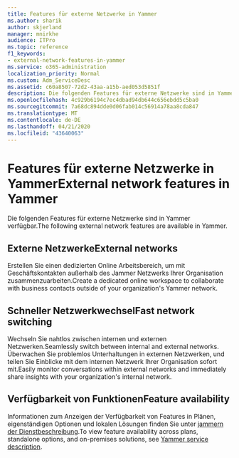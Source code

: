 ```yaml
---
title: Features für externe Netzwerke in Yammer
ms.author: sharik
author: skjerland
manager: mnirkhe
audience: ITPro
ms.topic: reference
f1_keywords:
- external-network-features-in-yammer
ms.service: o365-administration
localization_priority: Normal
ms.custom: Adm_ServiceDesc
ms.assetid: c60a8507-72d2-43aa-a15b-aed053d5851f
description: Die folgenden Features für externe Netzwerke sind in Yammer verfügbar.
ms.openlocfilehash: 4c929b6194c7ec4dbad94db644c656ebdd5c5ba0
ms.sourcegitcommit: 7a68dc894dde0d06fab014c56914a78aa8cda847
ms.translationtype: MT
ms.contentlocale: de-DE
ms.lasthandoff: 04/21/2020
ms.locfileid: "43640063"
---
```

# <a name="external-network-features-in-yammer"></a><span data-ttu-id="8a64f-103">Features für externe Netzwerke in Yammer</span><span class="sxs-lookup"><span data-stu-id="8a64f-103">External network features in Yammer</span></span>

<span data-ttu-id="8a64f-104">Die folgenden Features für externe Netzwerke sind in Yammer verfügbar.</span><span class="sxs-lookup"><span data-stu-id="8a64f-104">The following external network features are available in Yammer.</span></span>
  
## <a name="external-networks"></a><span data-ttu-id="8a64f-105">Externe Netzwerke</span><span class="sxs-lookup"><span data-stu-id="8a64f-105">External networks</span></span>

<span data-ttu-id="8a64f-106">Erstellen Sie einen dedizierten Online Arbeitsbereich, um mit Geschäftskontakten außerhalb des Jammer Netzwerks Ihrer Organisation zusammenzuarbeiten.</span><span class="sxs-lookup"><span data-stu-id="8a64f-106">Create a dedicated online workspace to collaborate with business contacts outside of your organization's Yammer network.</span></span>
  
## <a name="fast-network-switching"></a><span data-ttu-id="8a64f-107">Schneller Netzwerkwechsel</span><span class="sxs-lookup"><span data-stu-id="8a64f-107">Fast network switching</span></span>

<span data-ttu-id="8a64f-108">Wechseln Sie nahtlos zwischen internen und externen Netzwerken.</span><span class="sxs-lookup"><span data-stu-id="8a64f-108">Seamlessly switch between internal and external networks.</span></span> <span data-ttu-id="8a64f-109">Überwachen Sie problemlos Unterhaltungen in externen Netzwerken, und teilen Sie Einblicke mit dem internen Netzwerk Ihrer Organisation sofort mit.</span><span class="sxs-lookup"><span data-stu-id="8a64f-109">Easily monitor conversations within external networks and immediately share insights with your organization's internal network.</span></span>
  
## <a name="feature-availability"></a><span data-ttu-id="8a64f-110">Verfügbarkeit von Funktionen</span><span class="sxs-lookup"><span data-stu-id="8a64f-110">Feature availability</span></span>

<span data-ttu-id="8a64f-111">Informationen zum Anzeigen der Verfügbarkeit von Features in Plänen, eigenständigen Optionen und lokalen Lösungen finden Sie unter [jammern der Dienstbeschreibung](yammer-service-description.md).</span><span class="sxs-lookup"><span data-stu-id="8a64f-111">To view feature availability across plans, standalone options, and on-premises solutions, see [Yammer service description](yammer-service-description.md).</span></span>